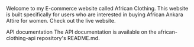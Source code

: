 Welcome to my E-commerce website called African Clothing.  This website is built specifically for users who are interested in buying African Ankara Attire for women. 
Check out the live website.

API documentation
The API documentation is available on the african-clothing-api repository's README.md.
